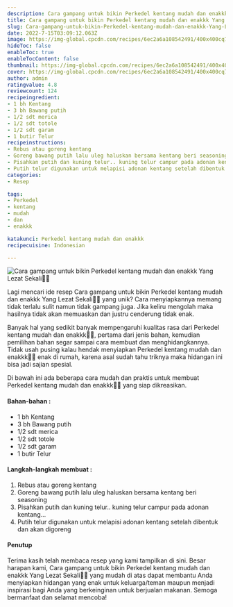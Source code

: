 ```yaml
---
description: Cara gampang untuk bikin Perkedel kentang mudah dan enakkk Yang Lezat Sekali"
title: Cara gampang untuk bikin Perkedel kentang mudah dan enakkk Yang Lezat Sekali
slug: Cara-gampang-untuk-bikin-Perkedel-kentang-mudah-dan-enakkk-Yang-Lezat-Sekali
date: 2022-7-15T03:09:12.063Z
image: https://img-global.cpcdn.com/recipes/6ec2a6a108542491/400x400cq70/photo.jpg
hideToc: false
enableToc: true
enableTocContent: false
thumbnail: https://img-global.cpcdn.com/recipes/6ec2a6a108542491/400x400cq70/photo.jpg
cover: https://img-global.cpcdn.com/recipes/6ec2a6a108542491/400x400cq70/photo.jpg
author: admin
ratingvalue: 4.8
reviewcount: 124
recipeingredient:
- 1 bh Kentang
- 3 bh Bawang putih
- 1/2 sdt merica
- 1/2 sdt totole
- 1/2 sdt garam
- 1 butir Telur
recipeinstructions:
- Rebus atau goreng kentang
- Goreng bawang putih lalu uleg haluskan bersama kentang beri seasoning
- Pisahkan putih dan kuning telur.. kuning telur campur pada adonan kentang...
- Putih telur digunakan untuk melapisi adonan kentang setelah dibentuk dan akan digoreng
categories:
- Resep

tags:
- Perkedel
- kentang
- mudah
- dan
- enakkk

katakunci: Perkedel kentang mudah dan enakkk
recipecuisine: Indonesian

---
```


![Cara gampang untuk bikin Perkedel kentang mudah dan enakkk Yang Lezat Sekali👩‍🍳](https://img-global.cpcdn.com/recipes/6ec2a6a108542491/400x400cq70/photo.jpg)

Lagi mencari ide resep Cara gampang untuk bikin Perkedel kentang mudah dan enakkk Yang Lezat Sekali👩‍🍳 yang unik? Cara menyiapkannya memang tidak terlalu sulit namun tidak gampang juga. Jika keliru mengolah maka hasilnya tidak akan memuaskan dan justru cenderung tidak enak.

Banyak hal yang sedikit banyak mempengaruhi kualitas rasa dari Perkedel kentang mudah dan enakkk👩‍🍳, pertama dari jenis bahan, kemudian pemilihan bahan segar sampai cara membuat dan menghidangkannya. Tidak usah pusing kalau hendak menyiapkan Perkedel kentang mudah dan enakkk👩‍🍳 enak di rumah, karena asal sudah tahu triknya maka hidangan ini bisa jadi sajian spesial.

Di bawah ini ada beberapa cara mudah dan praktis untuk membuat Perkedel kentang mudah dan enakkk👩‍🍳 yang siap dikreasikan.

<!--inarticleads1-->

#### Bahan-bahan :

- 1 bh Kentang
- 3 bh Bawang putih
- 1/2 sdt merica
- 1/2 sdt totole
- 1/2 sdt garam
- 1 butir Telur

<!--inarticleads2-->

#### Langkah-langkah membuat :

1. Rebus atau goreng kentang
1. Goreng bawang putih lalu uleg haluskan bersama kentang beri seasoning
1. Pisahkan putih dan kuning telur.. kuning telur campur pada adonan kentang...
1. Putih telur digunakan untuk melapisi adonan kentang setelah dibentuk dan akan digoreng

#### Penutup

Terima kasih telah membaca resep yang kami tampilkan di sini. Besar harapan kami, Cara gampang untuk bikin Perkedel kentang mudah dan enakkk Yang Lezat Sekali👩‍🍳 yang mudah di atas dapat membantu Anda menyiapkan hidangan yang enak untuk keluarga/teman maupun menjadi inspirasi bagi Anda yang berkeinginan untuk berjualan makanan. Semoga bermanfaat dan selamat mencoba!